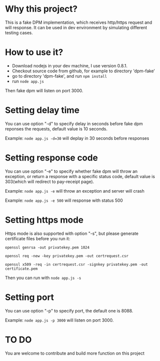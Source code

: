 # Why this project?
This is a fake DPM implementation, which receives http/https request and will response. It can be used in dev environment by simulating different testing cases.

# How to use it?
* Download nodejs in your dev machine, I use version 0.8.1.
* Checkout source code from github, for example to directory 'dpm-fake'
* go to directory 'dpm-fake', and run `npm install`
* run `node app.js`

Then fake dpm will listen on port 3000.

# Setting delay time

You can use option "-d" to specify delay in seconds before fake dpm reponses the requests, default value is 10 seconds.

Example: `node app.js -d=30` will deplay in 30 seconds before responses

# Setting response code

You can use option "-e" to specify whether fake dpm will throw an exception, or return a response with a specific status code, default value is 303(which will redirect to pay-receipt page).

Example: `node app.js -e` will throw an exception and server will crash

Example: `node app.js -e 500` will response with status 500

# Setting https mode
Https mode is also supported with option "-s", but please generate certificate files before you run it:

`openssl genrsa -out privatekey.pem 1024   `

`openssl req -new -key privatekey.pem -out certrequest.csr  `

`openssl x509 -req -in certrequest.csr -signkey privatekey.pem -out certificate.pem  `

Then you can run with `node app.js -s`

# Setting port
You can use option "-p" to specify port, the default one is 8088.

Example: `node app.js -p 3000` will listen on port 3000.

# TO DO
You are welcome to contribute and build more function on this project
